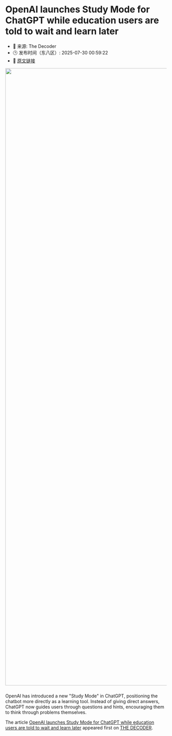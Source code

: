 # OpenAI launches Study Mode for ChatGPT while education users are told to wait and learn later
- 📅 来源: The Decoder
- 🕒 发布时间（东八区）: 2025-07-30 00:59:22
- 🔗 [原文链接](https://the-decoder.com/openai-launches-study-mode-for-chatgpt-while-education-users-are-told-to-wait-and-learn-later/)

<p><img alt="" class="attachment-full size-full wp-post-image" height="1080" src="https://the-decoder.com/wp-content/uploads/2025/07/OpenAI_StudyMode_Flow_7-29.png" style="height: auto; margin-bottom: 10px;" width="1920" /></p>
<p>        OpenAI has introduced a new "Study Mode" in ChatGPT, positioning the chatbot more directly as a learning tool. Instead of giving direct answers, ChatGPT now guides users through questions and hints, encouraging them to think through problems themselves.</p>
<p>The article <a href="https://the-decoder.com/openai-launches-study-mode-for-chatgpt-while-education-users-are-told-to-wait-and-learn-later/">OpenAI launches Study Mode for ChatGPT while education users are told to wait and learn later</a> appeared first on <a href="https://the-decoder.com">THE DECODER</a>.</p>
